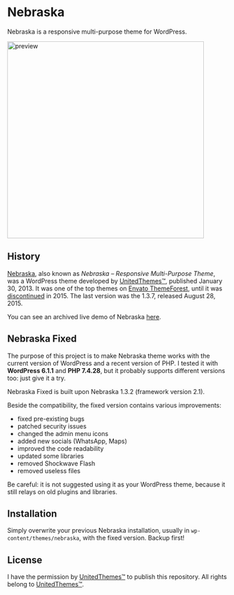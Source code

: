 Nebraska
========

Nebraska is a responsive multi-purpose theme for WordPress.

<img src="https://web.archive.org/web/20140625171221im_/http://www.unitedthemes.com/wp-content/uploads/2013/02/nebraska-premium-theme.png" alt="preview" width="450"/>


## History

[Nebraska](https://web.archive.org/web/20140625141625/http://www.unitedthemes.com/nebraska-responsive-multi-purpose-theme/), also known as _Nebraska – Responsive Multi-Purpose Theme_, was a WordPress theme developed by [UnitedThemes™](https://unitedthemes.com/), published January 30, 2013. It was one of the top themes on [Envato ThemeForest](https://web.archive.org/web/20200223145353/http://themeforest.net/item/nebraska-responsive-multipurpose-theme/3885811?ref=UnitedThemes), until it was [discontinued](http://themeforest.net/item/nebraska-responsive-multipurpose-theme/3885811) in 2015. The last version was the 1.3.7, released August 28, 2015.

You can see an archived live demo of Nebraska [here](https://web.archive.org/web/20140621134407/http://themeforest.unitedthemes.com/wpversions/nebraska/1/).


## Nebraska Fixed

The purpose of this project is to make Nebraska theme works with the current version of WordPress and a recent version of PHP. I tested it with **WordPress 6.1.1** and **PHP 7.4.28**, but it probably supports different versions too: just give it a try.

Nebraska Fixed is built upon Nebraska 1.3.2 (framework version 2.1).

Beside the compatibility, the fixed version contains various improvements:

- fixed pre-existing bugs
- patched security issues
- changed the admin menu icons
- added new socials (WhatsApp, Maps)
- improved the code readability
- updated some libraries
- removed Shockwave Flash
- removed useless files

Be careful: it is not suggested using it as your WordPress theme, because it still relays on old plugins and libraries.


## Installation

Simply overwrite your previous Nebraska installation, usually in `wp-content/themes/nebraska`, with the fixed version. Backup first!


## License

I have the permission by [UnitedThemes™](https://unitedthemes.com/) to publish this repository. All rights belong to [UnitedThemes™](https://unitedthemes.com/).
